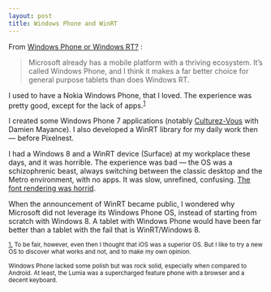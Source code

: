```yaml
---
layout: post
title: Windows Phone and WinRT
---
```


From [Windows Phone or Windows RT?](http://winsupersite.com/windows-phone/windows-phone-or-windows-rt) :

> Microsoft already has a mobile platform with a thriving ecosystem. It’s called Windows Phone, and I think it makes a far better choice for general purpose tablets than does Windows RT.

I used to have a Nokia Windows Phone, that I loved. The experience was pretty good, except for the lack of apps.<sup>[1](#f1)</sup>

I created some Windows Phone 7 applications (notably [Culturez-Vous][CV] with Damien Mayance). I also developed a WinRT library for my daily work then — before Pixelnest.

I had a Windows 8 and a WinRT device (Surface) at my workplace these days, and it was horrible. The experience was bad — the OS was a schizophrenic beast, always switching between the classic desktop and the Metro environment, with no apps. It was slow, unrefined, confusing. [The font rendering was horrid][image].

When the announcement of WinRT became public, I wondered why Microsoft did not leverage its Windows Phone OS, instead of starting from scratch with Windows 8. A tablet with Windows Phone would have been far better than a tablet with the fail that is WinRT/Windows 8.


<sub><a id="f1" href="#f1">1.</a> To be fair, however, even then I thought that iOS was a superior OS. But I like to try a new OS to discover what works and not, and to make my own opinion.</sub> 

<sub>Windows Phone lacked some polish but was rock solid, especially when compared to Android. At least, the Lumia was a supercharged feature phone with a browser and a decent keyboard.</sub>

[CV]: http://dmayance.com/culturez-vous/
[image]: http://cl.ly/image/102N3O3C0k3z1c0g0u3g